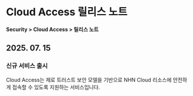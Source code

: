 # Cloud Access 릴리스 노트

**Security > Cloud Access > 릴리스 노트**

## 2025. 07. 15

### 신규 서비스 출시

Cloud Access는 제로 트러스트 보안 모델을 기반으로 NHN Cloud 리소스에 안전하게 접속할 수 있도록 지원하는 서비스입니다.
